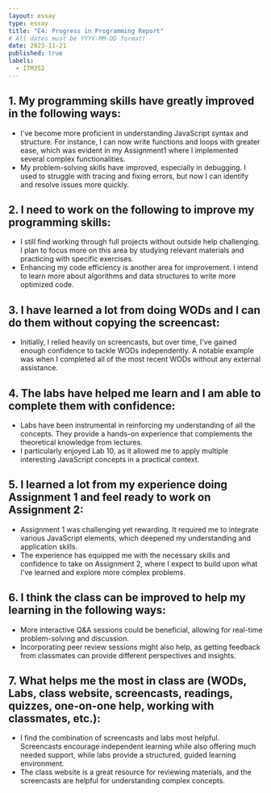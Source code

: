 ```yaml
---
layout: essay
type: essay
title: "E4: Progress in Programming Report"
# All dates must be YYYY-MM-DD format!
date: 2023-11-21
published: true
labels:
  - ITM352
---
```


## 1. My programming skills have greatly improved in the following ways:
   - I've become more proficient in understanding JavaScript syntax and structure. For instance, I can now write functions and loops with greater ease, which was evident in my Assignment1 where I implemented several complex functionalities.
   - My problem-solving skills have improved, especially in debugging. I used to struggle with tracing and fixing errors, but now I can identify and resolve issues more quickly.

## 2. I need to work on the following to improve my programming skills:
   - I still find working through full projects without outside help challenging. I plan to focus more on this area by studying relevant materials and practicing with specific exercises.
   - Enhancing my code efficiency is another area for improvement. I intend to learn more about algorithms and data structures to write more optimized code.

## 3. I have learned a lot from doing WODs and I can do them without copying the screencast:
   - Initially, I relied heavily on screencasts, but over time, I've gained enough confidence to tackle WODs independently. A notable example was when I completed all of the most recent WODs without any external assistance.

## 4. The labs have helped me learn and I am able to complete them with confidence:
   - Labs have been instrumental in reinforcing my understanding of all the concepts. They provide a hands-on experience that complements the theoretical knowledge from lectures.
   - I particularly enjoyed Lab 10, as it allowed me to apply multiple interesting JavaScript concepts in a practical context.

## 5. I learned a lot from my experience doing Assignment 1 and feel ready to work on Assignment 2:
   - Assignment 1 was challenging yet rewarding. It required me to integrate various JavaScript elements, which deepened my understanding and application skills.
   - The experience has equipped me with the necessary skills and confidence to take on Assignment 2, where I expect to build upon what I've learned and explore more complex problems.

## 6. I think the class can be improved to help my learning in the following ways:
   - More interactive Q&A sessions could be beneficial, allowing for real-time problem-solving and discussion.
   - Incorporating peer review sessions might also help, as getting feedback from classmates can provide different perspectives and insights.

## 7. What helps me the most in class are (WODs, Labs, class website, screencasts, readings, quizzes, one-on-one help, working with classmates, etc.):
   - I find the combination of screencasts and labs most helpful. Screencasts encourage independent learning while also offering much needed support, while labs provide a structured, guided learning environment.
   - The class website is a great resource for reviewing materials, and the screencasts are helpful for understanding complex concepts.
